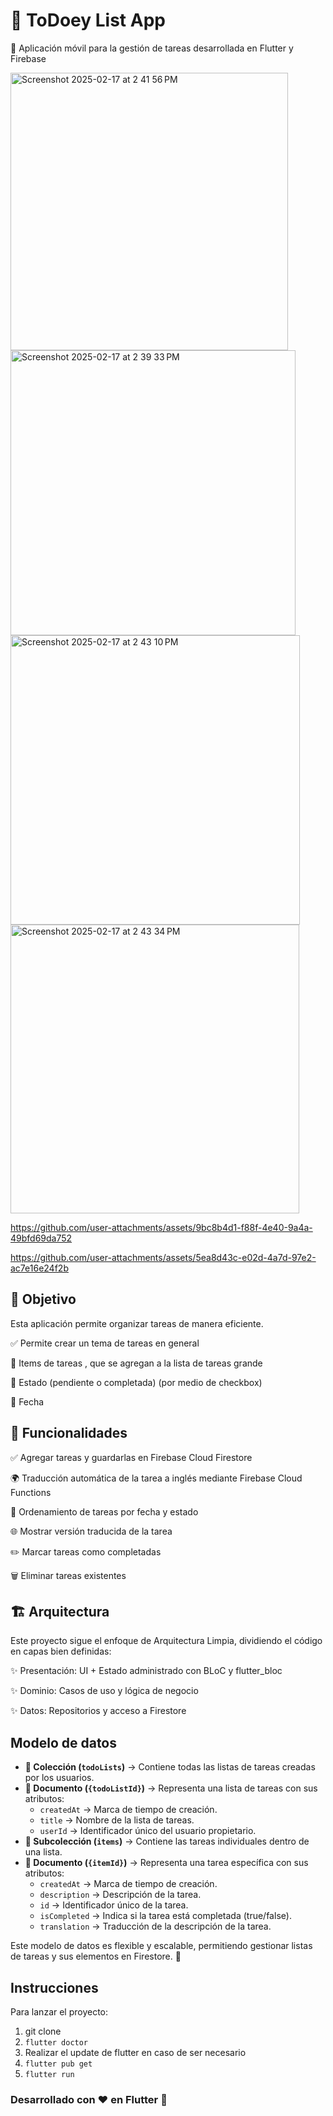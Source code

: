 # 📝 ToDoey List App

📱 Aplicación móvil para la gestión de tareas desarrollada en Flutter y Firebase


<img width="444" alt="Screenshot 2025-02-17 at 2 41 56 PM" src="https://github.com/user-attachments/assets/8f240832-acf3-41a6-8e2f-6e3756e1cddb" />
<img width="456" alt="Screenshot 2025-02-17 at 2 39 33 PM" src="https://github.com/user-attachments/assets/b37687e0-6c63-49ee-9b66-3028e73addcc" />
<img width="463" alt="Screenshot 2025-02-17 at 2 43 10 PM" src="https://github.com/user-attachments/assets/8f9761e5-71ac-48c8-81f3-7f7cb86de465" />
<img width="462" alt="Screenshot 2025-02-17 at 2 43 34 PM" src="https://github.com/user-attachments/assets/ac0c6a62-cb8f-42c3-8b4b-234de8e9fd47" />



https://github.com/user-attachments/assets/9bc8b4d1-f88f-4e40-9a4a-49bfd69da752

https://github.com/user-attachments/assets/5ea8d43c-e02d-4a7d-97e2-ac7e16e24f2b



## 🎯 Objetivo
Esta aplicación permite organizar tareas de manera eficiente. 

✅ Permite crear un tema de tareas en general

📝 Items de tareas , que se agregan a la lista de tareas grande

📌 Estado (pendiente o completada) (por medio de checkbox)

📅 Fecha

## 🚀 Funcionalidades

✅ Agregar tareas y guardarlas en Firebase Cloud Firestore

🌍 Traducción automática de la tarea a inglés mediante Firebase Cloud Functions

📌 Ordenamiento de tareas por fecha y estado

🌐 Mostrar versión traducida de la tarea

✏️ Marcar tareas como completadas

🗑 Eliminar tareas existentes

## 🏗 Arquitectura

Este proyecto sigue el enfoque de Arquitectura Limpia, dividiendo el código en capas bien definidas:

✨ Presentación: UI + Estado administrado con BLoC y flutter_bloc

✨ Dominio: Casos de uso y lógica de negocio

✨ Datos: Repositorios y acceso a Firestore

## Modelo de datos

- **📂 Colección (`todoLists`)** → Contiene todas las listas de tareas creadas por los usuarios.
- **📄 Documento (`{todoListId}`)** → Representa una lista de tareas con sus atributos:
  - `createdAt` → Marca de tiempo de creación.
  - `title` → Nombre de la lista de tareas.
  - `userId` → Identificador único del usuario propietario.
- **📂 Subcolección (`items`)** → Contiene las tareas individuales dentro de una lista.
- **📄 Documento (`{itemId}`)** → Representa una tarea específica con sus atributos:
  - `createdAt` → Marca de tiempo de creación.
  - `description` → Descripción de la tarea.
  - `id` → Identificador único de la tarea.
  - `isCompleted` → Indica si la tarea está completada (true/false).
  - `translation` → Traducción de la descripción de la tarea.

Este modelo de datos es flexible y escalable, permitiendo gestionar listas de tareas y sus elementos en Firestore. 🚀


## Instrucciones

Para lanzar el proyecto: 

1. git clone
2. ``flutter doctor``
3. Realizar el update de flutter en caso de ser necesario
4. ``flutter pub get``
5. ``flutter run`` 


 ### Desarrollado con ❤️ en Flutter 🚀

